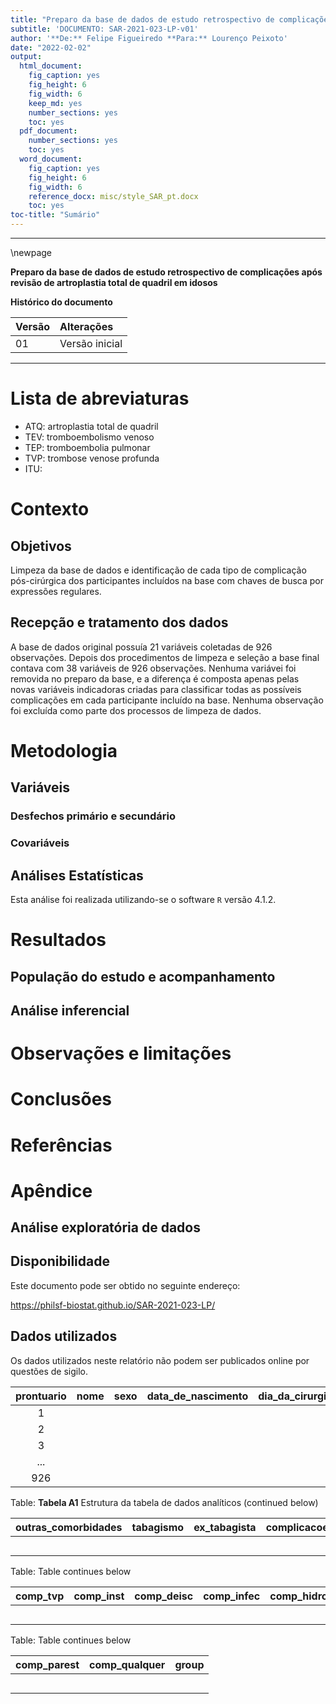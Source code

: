 ```yaml
---
title: "Preparo da base de dados de estudo retrospectivo de complicações após revisão de artroplastia total de quadril em idosos"
subtitle: 'DOCUMENTO: SAR-2021-023-LP-v01'
author: '**De:** Felipe Figueiredo **Para:** Lourenço Peixoto'
date: "2022-02-02"
output:
  html_document:
    fig_caption: yes
    fig_height: 6
    fig_width: 6
    keep_md: yes
    number_sections: yes
    toc: yes
  pdf_document:
    number_sections: yes
    toc: yes
  word_document:
    fig_caption: yes
    fig_height: 6
    fig_width: 6
    reference_docx: misc/style_SAR_pt.docx
    toc: yes
toc-title: "Sumário"
---
```




---

\newpage

**Preparo da base de dados de estudo retrospectivo de complicações após revisão de artroplastia total de quadril em idosos**

**Histórico do documento**


|Versão |Alterações     |
|:------|:--------------|
|01     |Versão inicial |



---

# Lista de abreviaturas

- ATQ: artroplastia total de quadril
- TEV: tromboembolismo venoso
- TEP: tromboembolia pulmonar
- TVP: trombose venose profunda
- ITU:

# Contexto

## Objetivos

Limpeza da base de dados e identificação de cada tipo de complicação pós-cirúrgica dos participantes incluídos na base com chaves de busca por expressões regulares.

## Recepção e tratamento dos dados

A base de dados original possuía 21 variáveis coletadas de 926 observações.
Depois dos procedimentos de limpeza e seleção a base final contava com 38 variáveis de 926 observações.
Nenhuma variávei foi removida no preparo da base, e a diferença é composta apenas pelas novas variáveis indicadoras criadas para classificar todas as possíveis complicações em cada participante incluído na base.
Nenhuma observação foi excluída como parte dos processos de limpeza de dados.

# Metodologia

## Variáveis

### Desfechos primário e secundário

### Covariáveis

## Análises Estatísticas

Esta análise foi realizada utilizando-se o software `R` versão 4.1.2.

# Resultados

## População do estudo e acompanhamento



## Análise inferencial



# Observações e limitações

# Conclusões

# Referências

<!-- - **SAP-2021-023-LP-v01** -- Plano Analítico para Preparo da base de dados de estudo retrospectivo de complicações após revisão de artroplastia total de quadril em idosos -->
<!-- - Cohen, J. (1988). Statistical power analysis for the behavioral sciences (2nd Ed.). New York: Routledge. -->

# Apêndice

## Análise exploratória de dados



## Disponibilidade

<!-- Tanto este documento como o plano analítico correspondente (**SAP-2021-023-LP-v01**) podem ser obtidos no seguinte endereço: -->

Este documento pode ser obtido no seguinte endereço:

<https://philsf-biostat.github.io/SAR-2021-023-LP/>

<!-- O cliente solicitou que esta análise seja mantida confidencial. -->
<!-- Tanto este documento como o plano analítico correspondente (**SAP-2021-023-LP-v01**) portanto não foram publicados online e apenas o título e o ano da análise foram incluídas no portfólio do consultor. -->
<!-- O portfólio pode ser visto em: -->

<!-- <https://philsf-biostat.github.io/> -->

## Dados utilizados

Os dados utilizados neste relatório não podem ser publicados online por questões de sigilo.


| prontuario | nome | sexo | data_de_nascimento | dia_da_cirurgia | dia_de_alta | dias_ate_alta | colunas4 | cid | cor | idade | asa | has | dm |
|:----------:|:----:|:----:|:------------------:|:---------------:|:-----------:|:-------------:|:--------:|:---:|:---:|:-----:|:---:|:---:|:--:|
|     1      |      |      |                    |                 |             |               |          |     |     |       |     |     |    |
|     2      |      |      |                    |                 |             |               |          |     |     |       |     |     |    |
|     3      |      |      |                    |                 |             |               |          |     |     |       |     |     |    |
|    ...     |      |      |                    |                 |             |               |          |     |     |       |     |     |    |
|    926     |      |      |                    |                 |             |               |          |     |     |       |     |     |    |

Table: **Tabela A1** Estrutura da tabela de dados analíticos (continued below)

 

| outras_comorbidades | tabagismo | ex_tabagista | complicacoes | lateralidade | lateralidade_obs | coluna1 | comp_anemia | comp_tep | comp_tev |
|:-------------------:|:---------:|:------------:|:------------:|:------------:|:----------------:|:-------:|:-----------:|:--------:|:--------:|
|                     |           |              |              |              |                  |         |             |          |          |
|                     |           |              |              |              |                  |         |             |          |          |
|                     |           |              |              |              |                  |         |             |          |          |
|                     |           |              |              |              |                  |         |             |          |          |
|                     |           |              |              |              |                  |         |             |          |          |

Table: Table continues below

 

| comp_tvp | comp_inst | comp_deisc | comp_infec | comp_hidro | comp_delir | comp_obito | comp_itu | comp_sepse | comp_pneumo | comp_fx |
|:--------:|:---------:|:----------:|:----------:|:----------:|:----------:|:----------:|:--------:|:----------:|:-----------:|:-------:|
|          |           |            |            |            |            |            |          |            |             |         |
|          |           |            |            |            |            |            |          |            |             |         |
|          |           |            |            |            |            |            |          |            |             |         |
|          |           |            |            |            |            |            |          |            |             |         |
|          |           |            |            |            |            |            |          |            |             |         |

Table: Table continues below

 

| comp_parest | comp_qualquer | group |
|:-----------:|:-------------:|:-----:|
|             |               |       |
|             |               |       |
|             |               |       |
|             |               |       |
|             |               |       |
